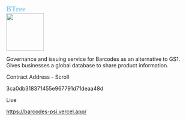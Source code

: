 <span style="color:skyblue; 
               font-weight: bold;
               font-size: 20px;
               font-family: 	Verdana">
               BTree
               </span>
               <br/>
<img src = "/Users/derrick/DewdLabs/eth-online/packages/nextjs/public/assets/logo.png" atl="logo" hieght="50" width="100"/> 



Governance and issuing service for Barcodes as an alternative to GS1. Gives businesses a global database to share product information.

Contract Address - Scroll

3ca0db318371455e967791d71deaa48d

Live

https://barcodes-psi.vercel.app/ 

